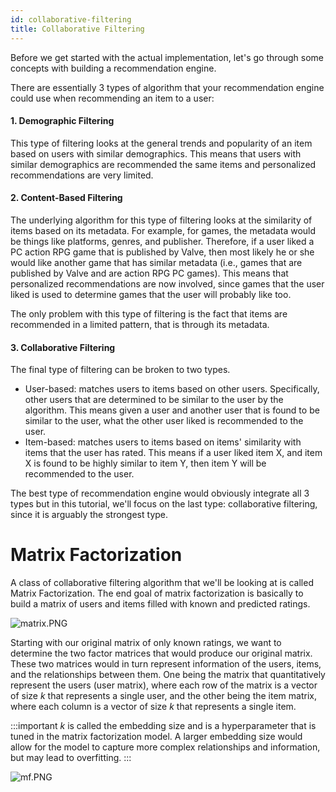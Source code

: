 ```yaml
---
id: collaborative-filtering
title: Collaborative Filtering
---
```


Before we get started with the actual implementation, let's go through some concepts with building a recommendation engine.

There are essentially 3 types of algorithm that your recommendation engine could use when recommending an item to a user:

#### 1. Demographic Filtering

This type of filtering looks at the general trends and popularity of an item based on users with similar demographics. This means that users with similar demographics are recommended the same items and personalized recommendations are very limited.

#### 2. Content-Based Filtering
The underlying algorithm for this type of filtering looks at the similarity of items based on its metadata. For example, for games, the metadata would be things like platforms, genres, and publisher. Therefore, if a user liked a PC action RPG game that is published by Valve, then most likely he or she would like another game that has similar metadata (i.e., games that are published by Valve and are action RPG PC games). This means that personalized recommendations are now involved, since games that the user liked is used to determine games that the user will probably like too.

The only problem with this type of filtering is the fact that items are recommended in a limited pattern, that is through its metadata.

#### 3. Collaborative Filtering
The final type of filtering can be broken to two types.
- User-based: matches users to items based on other users. Specifically, other users that are determined to be similar to the user by the algorithm. This means given a user and another user that is found to be similar to the user, what the other user liked is recommended to the user.
- Item-based: matches users to items based on items' similarity with items that the user has rated. This means if a user liked item X, and item X is found to be highly similar to item Y, then item Y will be recommended to the user.

The best type of recommendation engine would obviously integrate all 3 types but in this tutorial, we'll focus on the last type: collaborative filtering, since it is arguably the strongest type.

# Matrix Factorization
A class of collaborative filtering algorithm that we'll be looking at is called Matrix Factorization. The end goal of matrix factorization is basically to build a matrix of users and items filled with known and predicted ratings. 

![matrix.PNG](https://cdn.hashnode.com/res/hashnode/image/upload/v1602010200173/AJgPxWM3N.png)

Starting with our original matrix of only known ratings, we want to determine the two factor matrices that would produce our original matrix. These two matrices would in turn represent information of the users, items, and the relationships between them. One being the matrix that quantitatively represent the users (user matrix), where each row of the matrix is a vector of size *k* that represents a single user, and the other being the item matrix, where each column is a vector of size *k* that represents a single item. 

:::important
*k* is called the embedding size and is a hyperparameter that is tuned in the matrix factorization model. A larger embedding size would allow for the model to capture more complex relationships and information, but may lead to overfitting.
:::

![mf.PNG](https://cdn.hashnode.com/res/hashnode/image/upload/v1602012678397/oVxbAaNJc.png)